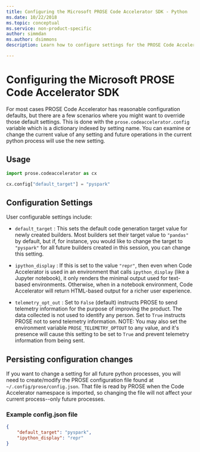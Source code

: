 ```yaml
---
title: Configuring the Microsoft PROSE Code Accelerator SDK - Python
ms.date: 10/22/2018
ms.topic: conceptual
ms.service: non-product-specific
author: simmdan
ms.author: dsimmons
description: Learn how to configure settings for the PROSE Code Accelerator for Python.

---
```


# Configuring the Microsoft PROSE Code Accelerator SDK

For most cases PROSE Code Accelerator has reasonable configuration defaults, but there are a few scenarios where you
might want to override those default settings.  This is done with the `prose.codeaccelerator.config` variable which is a
dictionary indexed by setting name.  You can examine or change the current value of any setting and future operations in
the current python process will use the new setting.

## Usage

``` python
import prose.codeaccelerator as cx

cx.config["default_target"] = "pyspark"
```

## Configuration Settings

User configurable settings include:

- `default_target` : This sets the default code generation target value for newly created builders.  Most builders set
  their target value to `"pandas"` by default, but if, for instance, you would like to change the target to `"pyspark"`
  for all future builders created in this session, you can change this setting.

- `ipython_display` : If this is set to the value `"repr"`, then even when Code Accelerator is used in an environment
  that calls `ipython_display` (like a Jupyter notebook), it only renders the minimal output used for text-based
  environments.  Otherwise, when in a notebook environment, Code Accelerator will return HTML-based output for a richer
  user experience.

- `telemetry_opt_out` : Set to `False` (default) instructs PROSE to send telemetry information for the purpose of
  improving the product.  The data collected is not used to identify any person. Set to `True` instructs PROSE not to
  send telemetry information.  NOTE: You may also set the environment variable `PROSE_TELEMETRY_OPTOUT` to any value,
  and it's presence will cause this setting to be set to `True` and prevent telemetry information from being sent.

## Persisting configuration changes

If you want to change a setting for all future python processes, you will need to create/modify the PROSE configuration
file found at `~/.config/prose/config.json`.  That file is read by PROSE when the Code Accelerator namespace is
imported, so changing the file will not affect your current process--only future processes.

### Example config.json file

``` json
{
    "default_target": "pyspark",
    "ipython_display": "repr"
}
```
